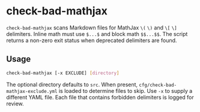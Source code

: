 # check-bad-mathjax

`check-bad-mathjax` scans Markdown files for MathJax `\(` `\)` and `\[` `\]`
delimiters. Inline math must use `$...$` and block math `$$...$$`. The script
returns a non-zero exit status when deprecated delimiters are found.

## Usage

```bash
check-bad-mathjax [-x EXCLUDE] [directory]
```
 
The optional directory defaults to `src`. When present,
`cfg/check-bad-mathjax-exclude.yml` is loaded to determine files to skip. Use
``-x`` to supply a different YAML file. Each file that contains forbidden
delimiters is logged for review.
